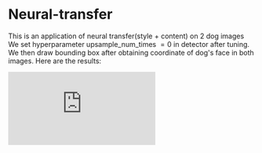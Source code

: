 # Neural-transfer
This is an application of neural transfer(style + content) on 2 dog images
We set hyperparameter upsample\_num\_times $=0$ in detector after tuning. We then draw bounding box after obtaining coordinate of dog's face in both images. Here are the results:

![equation](http://latex.codecogs.com/gif.latex?Concentration%3D%5Cfrac%7BTotalTemplate%7D%7BTotalVolume%7D)  

